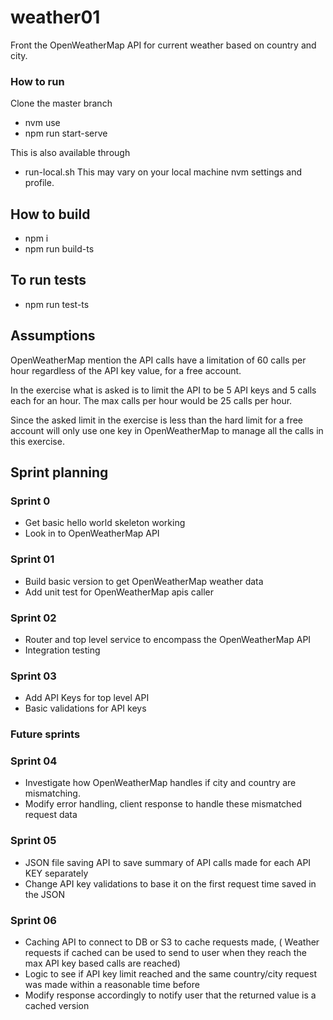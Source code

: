# weather01
Front the OpenWeatherMap API for current weather based on country and city.

### How to run
Clone the master branch

* nvm use
* npm run start-serve

This is also available through 
* run-local.sh
This may vary on your local machine nvm settings and profile.


## How to build

* npm i
* npm run build-ts

## To run tests

* npm run test-ts

## Assumptions
OpenWeatherMap mention the API calls have a limitation of 60 calls per hour regardless of the API key value, for a free account.

In the exercise what is asked is to limit the API to be 5 API keys and 5 calls each for an hour. The max calls per hour would be 25 calls per hour. 

Since the asked limit in the exercise is less than the hard limit for a free account will only use one key in OpenWeatherMap to manage all the calls in this exercise.

## Sprint planning
### Sprint 0
- Get basic hello world skeleton working
- Look in to OpenWeatherMap API
### Sprint 01
- Build basic version to get OpenWeatherMap weather data
- Add unit test for OpenWeatherMap apis caller
### Sprint 02
- Router and top level service to encompass the OpenWeatherMap API
- Integration testing
### Sprint 03
- Add API Keys for top level API
- Basic validations for API keys

### Future sprints 
### Sprint 04
- Investigate how OpenWeatherMap handles if city and country are mismatching.
- Modify error handling, client response to handle these mismatched request data
### Sprint 05
- JSON file saving API to save summary of API calls made for each API KEY separately
- Change API key validations to base it on the first request time saved in the JSON 
### Sprint 06
- Caching API to connect to DB or S3 to cache requests made, ( Weather requests if cached can be used to send to user when they reach the max API key based calls are reached)
- Logic to see if API key limit reached and the same country/city request was made within a reasonable time before
- Modify response accordingly to notify user that the returned value is a cached version
